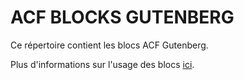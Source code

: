 # ACF BLOCKS GUTENBERG

Ce répertoire contient les blocs ACF Gutenberg.

Plus d'informations sur l'usage des blocs [ici](https://www.advancedcustomfields.com/blog/acf-5-8-introducing-acf-blocks-for-gutenberg/).
